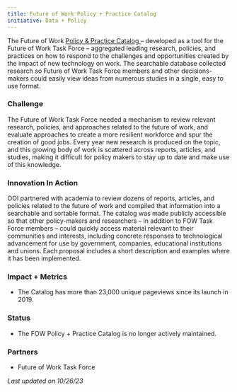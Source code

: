 ```yaml
---
title: Future of Work Policy + Practice Catalog
initiative: Data + Policy
---
```


The Future of Work [Policy & Practice Catalog ](https://fow.innovation.nj.gov/)– developed as a tool for the Future of Work Task Force – aggregated leading research, policies, and practices on how to respond to the challenges and opportunities created by the impact of new technology on work. The searchable database collected research so Future of Work Task Force members and other decisions-makers could easily view ideas from numerous studies in a single, easy to use format.

### Challenge
 The Future of Work Task Force needed a mechanism to review relevant research, policies, and approaches related to the future of work, and evaluate approaches to create a more resilient workforce and spur the creation of good jobs. Every year new research is produced on the topic, and this growing body of work is scattered across reports, articles, and studies, making it difficult for policy makers to stay up to date and make use of this knowledge.

### Innovation In Action
 OOI partnered with academia to review dozens of reports, articles, and policies related to the future of work and compiled that information into a searchable and sortable format. The catalog was made publicly accessible so that other policy-makers and researchers – in addition to FOW Task Force members – could quickly access material relevant to their communities and interests, including concrete responses to technological advancement for use by government, companies, educational institutions and unions. Each proposal includes a short description and examples where it has been implemented.

### Impact + Metrics

- The Catalog has more than 23,000 unique pageviews since its launch in 2019.

### Status

- The FOW Policy + Practice Catalog is no longer actively maintained.

### Partners

- Future of Work Task Force

*Last updated on 10/26/23*